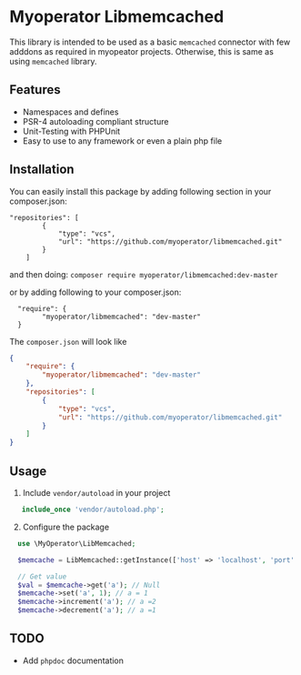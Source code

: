 # Myoperator Libmemcached

This library is intended to be used as a basic `memcached` connector with few adddons as required in myopeator projects. Otherwise, this is same as using `memcached` library.

## Features

* Namespaces and defines
* PSR-4 autoloading compliant structure
* Unit-Testing with PHPUnit
* Easy to use to any framework or even a plain php file

## Installation

You can easily install this package by adding following section in your composer.json:

```
"repositories": [
        {
            "type": "vcs",
            "url": "https://github.com/myoperator/libmemcached.git"
        }
    ]
```
and then doing: `composer require myoperator/libmemcached:dev-master`

or by adding following to your composer.json:

```
  "require": {
        "myoperator/libmemcached": "dev-master"
  }
```

The `composer.json` will look like

```json
{
    "require": {
        "myoperator/libmemcached": "dev-master"
    },
    "repositories": [
        {
            "type": "vcs",
            "url": "https://github.com/myoperator/libmemcached.git"
        }
    ]
}
```

## Usage

1. Include `vendor/autoload` in your project
```php
   include_once 'vendor/autoload.php';
```

2. Configure the package

```php
  use \MyOperator\LibMemcached;

  $memcache = LibMemcached::getInstance(['host' => 'localhost', 'port' => '11211']); //defaults to 127.0.0.1:11211

  // Get value
  $val = $memcache->get('a'); // Null
  $memcache->set('a', 1); // a = 1
  $memcache->increment('a'); // a =2
  $memcache->decrement('a'); // a =1
```

## TODO

- Add `phpdoc` documentation
